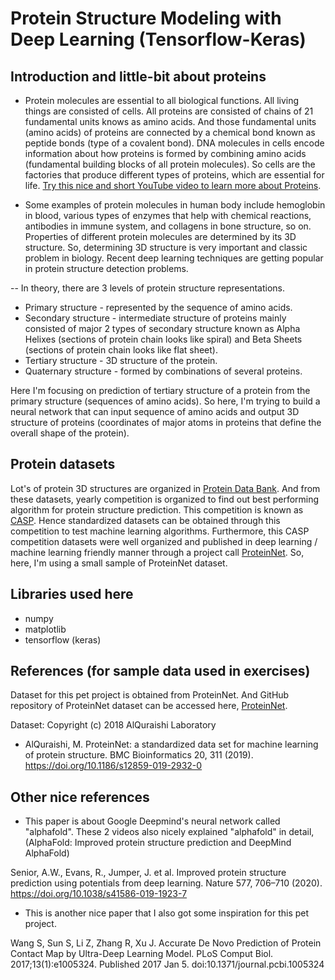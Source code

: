 # Protein Structure Modeling with Deep Learning (Tensorflow-Keras)

## Introduction and little-bit about proteins
- Protein molecules are essential to all biological functions. All living things are consisted of cells. All proteins are consisted of chains of 21 fundamental units knows as amino acids. And those fundamental units (amino acids) of proteins are connected by a chemical bond known as peptide bonds (type of a covalent bond). DNA molecules in cells encode information about how proteins is formed by combining amino acids (fundamental building blocks of all protein molecules). So cells are the factories that produce different types of proteins, which are essential for life. [Try this nice and short YouTube video to learn more about Proteins](https://www.youtube.com/watch?v=wvTv8TqWC48).

- Some examples of protein molecules in human body include hemoglobin in blood, various types of enzymes that help with chemical reactions, antibodies in immune system, and collagens in bone structure, so on. Properties of different protein molecules are determined by its 3D structure. So, determining 3D structure is very important and classic problem in biology. Recent deep learning techniques are getting popular in protein structure detection problems.

-- In theory, there are 3 levels of protein structure representations.

- Primary structure - represented by the sequence of amino acids.
- Secondary structure - intermediate structure of proteins mainly consisted of major 2 types of secondary structure known as Alpha Helixes (sections of protein chain looks like spiral) and Beta Sheets (sections of protein chain looks like flat sheet).
- Tertiary structure - 3D structure of the protein.
- Quaternary structure - formed by combinations of several proteins.
  
Here I'm focusing on prediction of tertiary structure of a protein from the primary structure (sequences of amino acids). So here, I'm trying to build a neural network that can input sequence of amino acids and output 3D structure of proteins (coordinates of major atoms in proteins that define the overall shape of the protein).

## Protein datasets
Lot's of protein 3D structures are organized in [Protein Data Bank](https://www.rcsb.org/). And from these datasets, yearly competition is organized to find out best performing algorithm for protein structure prediction. This competition is known as [CASP](https://predictioncenter.org/). Hence standardized datasets can be obtained through this competition to test machine learning algorithms. Furthermore, this CASP competition datasets were well organized and published in deep learning / machine learning friendly manner through a project call [ProteinNet](https://github.com/aqlaboratory/proteinnet). So, here, I'm using a small sample of ProteinNet dataset.

## Libraries used here
- numpy
- matplotlib
- tensorflow (keras)

## References (for sample data used in exercises)
Dataset for this pet project is obtained from ProteinNet. And GitHub repository of ProteinNet dataset can be accessed here, [ProteinNet](https://github.com/aqlaboratory/proteinnet).

Dataset: Copyright (c) 2018 AlQuraishi Laboratory

- AlQuraishi, M. ProteinNet: a standardized data set for machine learning of protein structure. BMC Bioinformatics 20, 311 (2019). https://doi.org/10.1186/s12859-019-2932-0

## Other nice references
- This paper is about Google Deepmind's neural network called "alphafold". These 2 videos also nicely explained "alphafold" in detail, (AlphaFold: Improved protein structure prediction and DeepMind AlphaFold)

 Senior, A.W., Evans, R., Jumper, J. et al. Improved protein structure prediction using potentials from deep learning. Nature 577, 706–710 (2020). https://doi.org/10.1038/s41586-019-1923-7
  
- This is another nice paper that I also got some inspiration for this pet project.

 Wang S, Sun S, Li Z, Zhang R, Xu J. Accurate De Novo Prediction of Protein Contact Map by Ultra-Deep Learning Model. PLoS Comput Biol. 2017;13(1):e1005324. Published 2017 Jan 5. doi:10.1371/journal.pcbi.1005324
